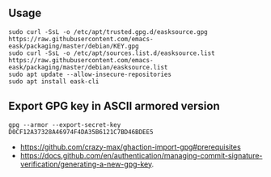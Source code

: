 ## Usage

```
sudo curl -SsL -o /etc/apt/trusted.gpg.d/easksource.gpg https://raw.githubusercontent.com/emacs-eask/packaging/master/debian/KEY.gpg
sudo curl -SsL -o /etc/apt/sources.list.d/easksource.list https://raw.githubusercontent.com/emacs-eask/packaging/master/debian/easksource.list
sudo apt update --allow-insecure-repositories
sudo apt install eask-cli
```

## Export GPG key in ASCII armored version

```
gpg --armor --export-secret-key D0CF12A37328A46974F4DA35B6121C7BD46BDEE5
```

- https://github.com/crazy-max/ghaction-import-gpg#prerequisites
- https://docs.github.com/en/authentication/managing-commit-signature-verification/generating-a-new-gpg-key.
